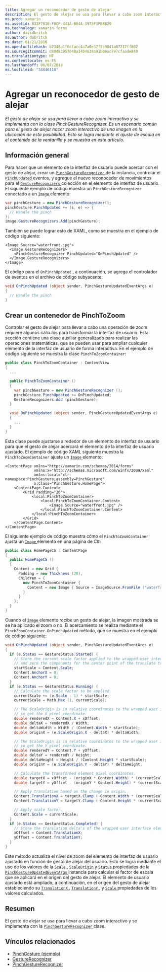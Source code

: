 ```yaml
---
title: Agregar un reconocedor de gesto de alejar
description: El gesto de alejar se usa para llevar a cabo zoom interactivo y se implementa con la clase PinchGestureRecognizer. Es un escenario común para el gesto de alejar hacer zoom interactivo de una imagen en la ubicación de esta posibilidad. Esto se logra mediante el ajuste de escala en el contenido de la ventanilla y se muestra en este artículo.
ms.prod: xamarin
ms.assetid: 832F7810-F0CF-441A-B04A-3975F3FB8B29
ms.technology: xamarin-forms
author: davidbritch
ms.author: dabritch
ms.date: 01/21/2016
ms.openlocfilehash: b2348a1f0dfacc4a7a0e37f5c9041a07217ff802
ms.sourcegitcommit: d80d93957040a14b4638a91b0eac797cfaade840
ms.translationtype: MT
ms.contentlocale: es-ES
ms.lasthandoff: 06/07/2018
ms.locfileid: "34846118"
---
```

# <a name="adding-a-pinch-gesture-recognizer"></a>Agregar un reconocedor de gesto de alejar

_El gesto de alejar se usa para llevar a cabo zoom interactivo y se implementa con la clase PinchGestureRecognizer. Es un escenario común para el gesto de alejar hacer zoom interactivo de una imagen en la ubicación de esta posibilidad. Esto se logra mediante el ajuste de escala en el contenido de la ventanilla y se muestra en este artículo._

## <a name="overview"></a>Información general

Para hacer que un elemento de la interfaz de usuario puede acercar con el gesto de alejar, crear un [ `PinchGestureRecognizer` ](https://developer.xamarin.com/api/type/Xamarin.Forms.PinchGestureRecognizer/) de la instancia, controlar el [ `PinchUpdated` ](https://developer.xamarin.com/api/event/Xamarin.Forms.PinchGestureRecognizer.PinchUpdated/) eventos, y agregue el nuevo reconocedor de movimientos para el [ `GestureRecognizers` ](https://developer.xamarin.com/api/property/Xamarin.Forms.View.GestureRecognizers/) colección en el elemento de interfaz de usuario. El siguiente ejemplo de código muestra un `PinchGestureRecognizer` conectado a un [ `Image` ](https://developer.xamarin.com/api/type/Xamarin.Forms.Image/) elemento:

```csharp
var pinchGesture = new PinchGestureRecognizer();
pinchGesture.PinchUpdated += (s, e) => {
  // Handle the pinch
};
image.GestureRecognizers.Add(pinchGesture);
```

También se puede lograr esto de XAML, como se muestra en el ejemplo de código siguiente:

```xaml
<Image Source="waterfront.jpg">
  <Image.GestureRecognizers>
    <PinchGestureRecognizer PinchUpdated="OnPinchUpdated" />
  </Image.GestureRecognizers>
</Image>
```

El código para el `OnPinchUpdated` , a continuación, se agrega el controlador de eventos en el archivo de código subyacente:

```csharp
void OnPinchUpdated (object sender, PinchGestureUpdatedEventArgs e)
{
  // Handle the pinch
}
```

## <a name="creating-a-pinchtozoom-container"></a>Crear un contenedor de PinchToZoom

Controlar el gesto de alejar para llevar a cabo una operación de zoom requiere algunos cálculos para transformar la interfaz de usuario. Esta sección contiene una clase auxiliar generalizado para realizar las operaciones matemáticas, que se pueden usar para ampliar cualquier elemento de la interfaz de usuario de forma interactiva. En el ejemplo de código siguiente se muestra la clase `PinchToZoomContainer`:

```csharp
public class PinchToZoomContainer : ContentView
{
  ...

  public PinchToZoomContainer ()
  {
    var pinchGesture = new PinchGestureRecognizer ();
    pinchGesture.PinchUpdated += OnPinchUpdated;
    GestureRecognizers.Add (pinchGesture);
  }

  void OnPinchUpdated (object sender, PinchGestureUpdatedEventArgs e)
  {
    ...
  }
}
```

Esta clase puede ajustarse alrededor de un elemento de interfaz de usuario para que el gesto de alejar acercará el elemento de la interfaz de usuario ajustado. El ejemplo de código XAML siguiente muestra la `PinchToZoomContainer` ajuste un [ `Image` ](https://developer.xamarin.com/api/type/Xamarin.Forms.Image/) elemento:

```xaml
<ContentPage xmlns="http://xamarin.com/schemas/2014/forms"
             xmlns:x="http://schemas.microsoft.com/winfx/2009/xaml"
             xmlns:local="clr-namespace:PinchGesture;assembly=PinchGesture"
             x:Class="PinchGesture.HomePage">
    <ContentPage.Content>
        <Grid Padding="20">
            <local:PinchToZoomContainer>
                <local:PinchToZoomContainer.Content>
                    <Image Source="waterfront.jpg" />
                </local:PinchToZoomContainer.Content>
            </local:PinchToZoomContainer>
        </Grid>
    </ContentPage.Content>
</ContentPage>
```

El siguiente ejemplo de código muestra cómo el `PinchToZoomContainer` ajusta un [ `Image` ](https://developer.xamarin.com/api/type/Xamarin.Forms.Image/) elemento en una página de C#:

```csharp
public class HomePageCS : ContentPage
{
  public HomePageCS ()
  {
    Content = new Grid {
      Padding = new Thickness (20),
      Children = {
        new PinchToZoomContainer {
          Content = new Image { Source = ImageSource.FromFile ("waterfront.jpg") }
        }
      }
    };
  }
}
```

Cuando el [ `Image` ](https://developer.xamarin.com/api/type/Xamarin.Forms.Image/) elemento recibe un gesto de alejar, la imagen mostrada se se ha aplicado el zoom o no. El acercamiento se realiza mediante el `PinchZoomContainer.OnPinchUpdated` método, que se muestra en el ejemplo de código siguiente:

```csharp
void OnPinchUpdated (object sender, PinchGestureUpdatedEventArgs e)
{
  if (e.Status == GestureStatus.Started) {
    // Store the current scale factor applied to the wrapped user interface element,
    // and zero the components for the center point of the translate transform.
    startScale = Content.Scale;
    Content.AnchorX = 0;
    Content.AnchorY = 0;
  }
  if (e.Status == GestureStatus.Running) {
    // Calculate the scale factor to be applied.
    currentScale += (e.Scale - 1) * startScale;
    currentScale = Math.Max (1, currentScale);

    // The ScaleOrigin is in relative coordinates to the wrapped user interface element,
    // so get the X pixel coordinate.
    double renderedX = Content.X + xOffset;
    double deltaX = renderedX / Width;
    double deltaWidth = Width / (Content.Width * startScale);
    double originX = (e.ScaleOrigin.X - deltaX) * deltaWidth;

    // The ScaleOrigin is in relative coordinates to the wrapped user interface element,
    // so get the Y pixel coordinate.
    double renderedY = Content.Y + yOffset;
    double deltaY = renderedY / Height;
    double deltaHeight = Height / (Content.Height * startScale);
    double originY = (e.ScaleOrigin.Y - deltaY) * deltaHeight;

    // Calculate the transformed element pixel coordinates.
    double targetX = xOffset - (originX * Content.Width) * (currentScale - startScale);
    double targetY = yOffset - (originY * Content.Height) * (currentScale - startScale);

    // Apply translation based on the change in origin.
    Content.TranslationX = targetX.Clamp (-Content.Width * (currentScale - 1), 0);
    Content.TranslationY = targetY.Clamp (-Content.Height * (currentScale - 1), 0);

    // Apply scale factor.
    Content.Scale = currentScale;
  }
  if (e.Status == GestureStatus.Completed) {
    // Store the translation delta's of the wrapped user interface element.
    xOffset = Content.TranslationX;
    yOffset = Content.TranslationY;
  }
}
```

Este método actualiza el nivel de zoom del elemento de interfaz de usuario ajustado en función de gesto de alejar del usuario. Esto se logra mediante el uso de los valores de la [ `Scale` ](https://developer.xamarin.com/api/property/Xamarin.Forms.PinchGestureUpdatedEventArgs.Scale/), [ `ScaleOrigin` ](https://developer.xamarin.com/api/property/Xamarin.Forms.PinchGestureUpdatedEventArgs.ScaleOrigin/) y [ `Status` ](https://developer.xamarin.com/api/property/Xamarin.Forms.PinchGestureUpdatedEventArgs.Status/) propiedades de la [ `PinchGestureUpdatedEventArgs` ](https://developer.xamarin.com/api/type/Xamarin.Forms.PinchGestureUpdatedEventArgs/) instancia para calcular el factor de escala que se aplicará en el origen del gesto de alejar. El elemento de usuario ajustado está ampliado, a continuación, en el origen del gesto de alejar estableciendo su [ `TranslationX` ](https://developer.xamarin.com/api/property/Xamarin.Forms.VisualElement.TranslationX/), [ `TranslationY` ](https://developer.xamarin.com/api/property/Xamarin.Forms.VisualElement.TranslationY/), y [ `Scale` ](https://developer.xamarin.com/api/property/Xamarin.Forms.VisualElement.Scale/) propiedades de los valores calculados.

## <a name="summary"></a>Resumen

El gesto de alejar se usa para llevar a cabo zoom interactivo y se implementa con la [ `PinchGestureRecognizer` ](https://developer.xamarin.com/api/type/Xamarin.Forms.PinchGestureRecognizer/) clase.


## <a name="related-links"></a>Vínculos relacionados

- [PinchGesture (ejemplo)](https://developer.xamarin.com/samples/xamarin-forms/WorkingWithGestures/PinchGesture/)
- [GestureRecognizer](https://developer.xamarin.com/api/type/Xamarin.Forms.GestureRecognizer/)
- [PinchGestureRecognizer](https://developer.xamarin.com/api/type/Xamarin.Forms.PinchGestureRecognizer/)
